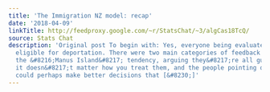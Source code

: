 ```yaml
---
title: 'The Immigration NZ model: recap'
date: '2018-04-09'
linkTitle: http://feedproxy.google.com/~r/StatsChat/~3/algCas18TcQ/
source: Stats Chat
description: 'Original post To begin with: Yes, everyone being evaluated was already
  eligible for deportation. There were two main categories of feedback on this point:
  the &#8216;Manus Island&#8217; tendency, arguing they&#8217;re all guilty and so
  it doesn&#8217;t matter how you treat them, and the people pointing out that a model
  could perhaps make better decisions that [&#8230;]'
---
```

